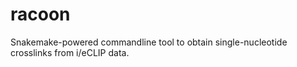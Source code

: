 # racoon

Snakemake-powered commandline tool to obtain single-nucleotide crosslinks from i/eCLIP data.
